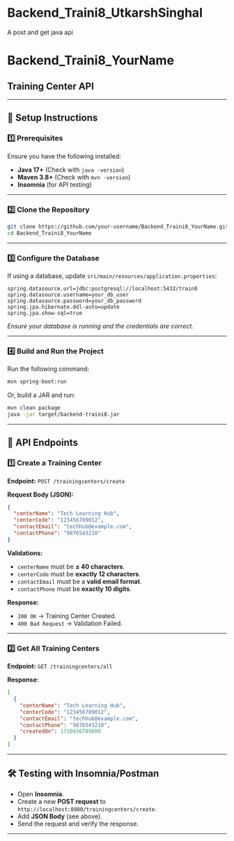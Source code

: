 # Backend_Traini8_UtkarshSinghal
A post and get java api
# Backend_Traini8_YourName

## Training Center API
---

## **📌 Setup Instructions**

### **1️⃣ Prerequisites**
Ensure you have the following installed:
- **Java 17+** (Check with `java -version`)
- **Maven 3.8+** (Check with `mvn -version`)
- **Insomnia** (for API testing)

---

### **2️⃣ Clone the Repository**
```sh
git clone https://github.com/your-username/Backend_Traini8_YourName.git
cd Backend_Traini8_YourName
```

---

### **3️⃣ Configure the Database**
If using a database, update `src/main/resources/application.properties`:
```properties
spring.datasource.url=jdbc:postgresql://localhost:5432/train8
spring.datasource.username=your_db_user
spring.datasource.password=your_db_password
spring.jpa.hibernate.ddl-auto=update
spring.jpa.show-sql=true
```
*Ensure your database is running and the credentials are correct.*

---

### **4️⃣ Build and Run the Project**
Run the following command:
```sh
mvn spring-boot:run
```
Or, build a JAR and run:
```sh
mvn clean package
java -jar target/backend-traini8.jar
```

---

## **🚀 API Endpoints**

### **1️⃣ Create a Training Center**
**Endpoint:** `POST /trainingcenters/create`

**Request Body (JSON):**
```json
{
  "centerName": "Tech Learning Hub",
  "centerCode": "123456789012",
  "contactEmail": "techhub@example.com",
  "contactPhone": "9876543210"
}
```

**Validations:**
- `centerName` must be **≤ 40 characters**.
- `centerCode` must be **exactly 12 characters**.
- `contactEmail` must be a **valid email format**.
- `contactPhone` must be **exactly 10 digits**.

**Response:**
- `200 OK` → Training Center Created.
- `400 Bad Request` → Validation Failed.

---

### **2️⃣ Get All Training Centers**
**Endpoint:** `GET /trainingcenters/all`

**Response:**
```json
[
  {
    "centerName": "Tech Learning Hub",
    "centerCode": "123456789012",
    "contactEmail": "techhub@example.com",
    "contactPhone": "9876543210",
    "createdOn": 1710456789000
  }
]
```

---

## **🛠️ Testing with Insomnia/Postman**
- Open **Insomnia**.
- Create a new **POST request** to `http://localhost:8080/trainingcenters/create`.
- Add **JSON Body** (see above).
- Send the request and verify the response.

---




